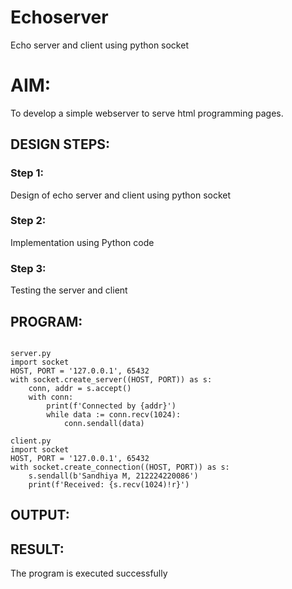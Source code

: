 # Echoserver
Echo server and client using python socket

# AIM:

To develop a simple webserver to serve html programming pages.

## DESIGN STEPS:

### Step 1:

Design of echo server and client using python socket

### Step 2:

Implementation using Python code

### Step 3:

Testing the server and client 

## PROGRAM:
```

server.py
import socket
HOST, PORT = '127.0.0.1', 65432
with socket.create_server((HOST, PORT)) as s:
    conn, addr = s.accept()
    with conn:
        print(f'Connected by {addr}')
        while data := conn.recv(1024):
            conn.sendall(data)

client.py
import socket
HOST, PORT = '127.0.0.1', 65432
with socket.create_connection((HOST, PORT)) as s:
    s.sendall(b'Sandhiya M, 212224220086')
    print(f'Received: {s.recv(1024)!r}')

```

## OUTPUT:


## RESULT:
The program is executed successfully

